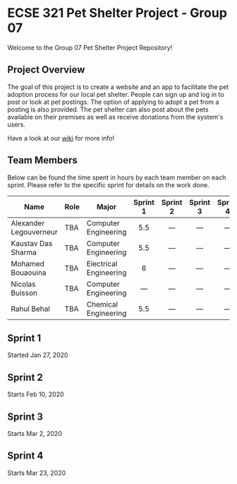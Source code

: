 # ECSE 321 Pet Shelter Project - Group 07

Welcome to the Group 07 Pet Shelter Project Repository!

## Project Overview 

The goal of this project is to create a website and an app to facilitate the pet adoption process for our local pet shelter. People can sign up and log in to post or look at pet postings. The option of applying to adopt a pet from a posting is also provided. The pet shelter can also post about the pets available on their premises as well as receive donations from the system's users.

Have a look at our [wiki](https://github.com/McGill-ECSE321-Winter2020/project-group-07/wiki) for more info!

## Team Members

Below can be found the time spent in hours by each team member on each sprint. Please refer to the specific sprint for details on the work done. 

| Name  | Role | Major | Sprint 1 | Sprint 2 | Sprint 3 | Sprint 4 |
| ----- | ----- | ----- | :-----: | :-----: | :-----: | :-----: |
| Alexander Legouverneur  | TBA | Computer Engineering | 5.5 | &mdash; | &mdash; | &mdash; |
| Kaustav Das Sharma | TBA | Computer Engineering | 5.5 | &mdash; | &mdash; | &mdash; |
| Mohamed Bouaouina | TBA | Electrical Engineering | 6 | &mdash; | &mdash; | &mdash; |
| Nicolas Buisson | TBA | Computer Engineering | &mdash; | &mdash; | &mdash; | &mdash; |
| Rahul Behal | TBA | Chemical Engineering | 5.5 | &mdash; | &mdash; | &mdash; |


## Sprint 1 

Started Jan 27, 2020


## Sprint 2

Starts Feb 10, 2020

## Sprint 3

Starts Mar 2, 2020

## Sprint 4

Starts Mar 23, 2020
